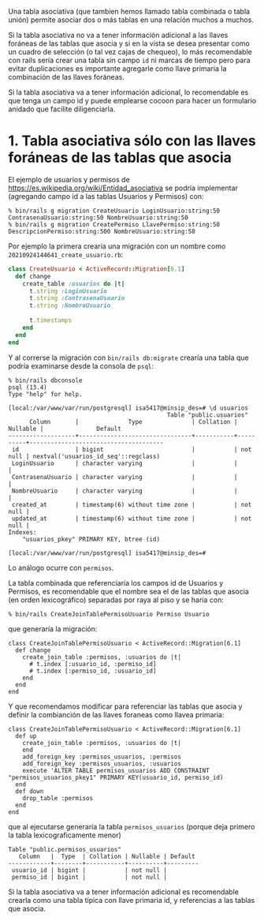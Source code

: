 Una tabla asociativa (que tambien hemos llamado tabla combinada o tabla unión) permite asociar dos o más tablas en una relación muchos a muchos. 

Si la tabla asociativa no va a tener información adicional a las llaves foráneas de las tablas que asocia y si en la vista se desea presentar como un
cuadro de selección (o tal vez cajas de chequeo), lo más recomendable con rails sería crear una tabla sin campo `id` ni marcas de tiempo pero para evitar duplicaciones es importante agregarle como llave primaria la combinación de las llaves foráneas.

Si la tabla asociativa va a tener información adicional, lo recomendable es que tenga un campo id y puede emplearse cocoon para 
hacer un formulario anidado que facilite diligenciarla.


# 1. Tabla asociativa sólo con las llaves foráneas de las tablas que asocia


El ejemplo de usuarios y permisos de https://es.wikipedia.org/wiki/Entidad_asociativa se podría implementar (agregando campo id a las tablas Usuarios y Permisos) con:
```
% bin/rails g migration CreateUsuario LoginUsuario:string:50 ContrasenaUsuario:string:50 NombreUsuario:string:50
% bin/rails g migration CreatePermiso LlavePermiso:string:50 DescripcionPermiso:string:500 NombreUsuario:string:50
```

Por ejemplo la primera crearía una migración con un nombre como `20210924144641_create_usuario.rb`:
```rb
class CreateUsuario < ActiveRecord::Migration[6.1]                         
  def change                                                                     
    create_table :usuarios do |t|                                          
      t.string :LoginUsuario                                                     
      t.string :ContrasenaUsuario                                                
      t.string :NombreUsuario                                                    
                                                                                 
      t.timestamps                                                               
    end                                                                          
  end                                                                            
end       
```
Y al correrse la migración con `bin/rails db:migrate` crearía una tabla que podría examinarse desde la consola de `psql`:
```
% bin/rails dbconsole
psql (13.4)
Type "help" for help.

[local:/var/www/var/run/postgresql] isa5417@minsip_des=# \d usuarios
                                             Table "public.usuarios"
      Column       |              Type              | Collation | Nullable |               Default                
-------------------+--------------------------------+-----------+----------+--------------------------------------
 id                | bigint                         |           | not null | nextval('usuarios_id_seq'::regclass)
 LoginUsuario      | character varying              |           |          | 
 ContrasenaUsuario | character varying              |           |          | 
 NombreUsuario     | character varying              |           |          | 
 created_at        | timestamp(6) without time zone |           | not null | 
 updated_at        | timestamp(6) without time zone |           | not null | 
Indexes:
    "usuarios_pkey" PRIMARY KEY, btree (id)

[local:/var/www/var/run/postgresql] isa5417@minsip_des=#
```

Lo análogo ocurre con `permisos`.

La tabla combinada que referenciaría los campos id de Usuarios y Permisos, es recomendable que el 
nombre sea el de las tablas que asocia (en orden lexicográfico) separadas por raya al piso y se haría con:
```
% bin/rails CreateJoinTablePermisoUsuario Permiso Usuario
```
que generaría la migración:
```
class CreateJoinTablePermisoUsuario < ActiveRecord::Migration[6.1]               
  def change                                                                     
    create_join_table :permisos, :usuarios do |t|                                
      # t.index [:usuario_id, :permiso_id]                                       
      # t.index [:permiso_id, :usuario_id]                                       
    end                                                                          
  end                                                                            
end 
```
Y que recomendamos modificar para referenciar las tablas que asocia y definir la combianción de las llaves foraneas como llavea primaria:
```
class CreateJoinTablePermisoUsuario < ActiveRecord::Migration[6.1]               
  def up                                                                     
    create_join_table :permisos, :usuarios do |t|                                
    end
    add_foreign_key :permisos_usuarios, :permisos
    add_foreign_key :permisos_usuarios, :usuarios
    execute 'ALTER TABLE permisos_usuarios ADD CONSTRAINT "permisos_usuarios_pkey1" PRIMARY KEY(usuario_id, permiso_id)
  end                                                                            
  def down
    drop_table :permisos
  end
end 
```

que al ejecutarse generaría la tabla `permisos_usuarios` (porque deja primero la tabla lexicograficamente menor)
```
Table "public.permisos_usuarios"
   Column   |  Type  | Collation | Nullable | Default 
------------+--------+-----------+----------+---------
 usuario_id | bigint |           | not null | 
 permiso_id | bigint |           | not null | 
```
Si la tabla asociativa va a tener información adicional es recomendable crearla como una tabla típica con llave primaria id, y referencias a las tablas que asocia.

